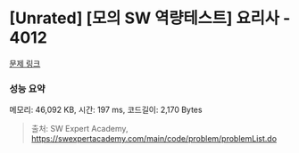 # [Unrated] [모의 SW 역량테스트] 요리사 - 4012 

[문제 링크](https://swexpertacademy.com/main/code/problem/problemDetail.do?contestProbId=AWIeUtVakTMDFAVH) 

### 성능 요약

메모리: 46,092 KB, 시간: 197 ms, 코드길이: 2,170 Bytes



> 출처: SW Expert Academy, https://swexpertacademy.com/main/code/problem/problemList.do